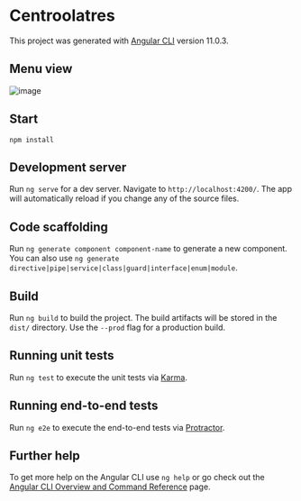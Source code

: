 
# Centroolatres

This project was generated with [Angular CLI](https://github.com/angular/angular-cli) version 11.0.3.


## Menu view
![image](https://user-images.githubusercontent.com/47983522/114317379-6b0e3b00-9acd-11eb-9cc9-f5c6e0db3682.png)


## Start
   ```
   npm install
   ```


## Development server

Run `ng serve` for a dev server. Navigate to `http://localhost:4200/`. The app will automatically reload if you change any of the source files.

## Code scaffolding

Run `ng generate component component-name` to generate a new component. You can also use `ng generate directive|pipe|service|class|guard|interface|enum|module`.

## Build

Run `ng build` to build the project. The build artifacts will be stored in the `dist/` directory. Use the `--prod` flag for a production build.

## Running unit tests

Run `ng test` to execute the unit tests via [Karma](https://karma-runner.github.io).

## Running end-to-end tests

Run `ng e2e` to execute the end-to-end tests via [Protractor](http://www.protractortest.org/).

## Further help

To get more help on the Angular CLI use `ng help` or go check out the [Angular CLI Overview and Command Reference](https://angular.io/cli) page.
